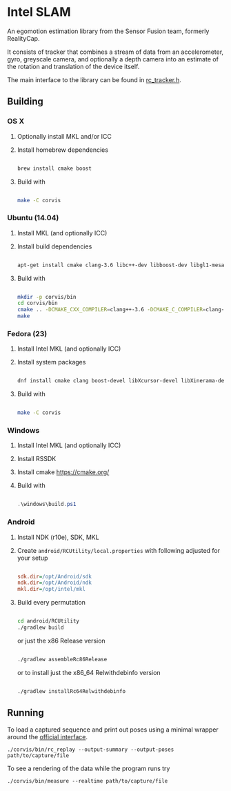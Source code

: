 # Intel SLAM

An egomotion estimation library from the Sensor Fusion team, formerly
RealityCap.

It consists of tracker that combines a stream of data from an
accelerometer, gyro, greyscale camera, and optionally a depth camera
into an estimate of the rotation and translation of the device itself.

The main interface to the library can be found in
[rc_tracker.h](corvis/src/filter/rc_tracker.h).

## Building

### OS X


1. Optionally install MKL and/or ICC
2. Install homebrew dependencies

    ```sh

    brew install cmake boost

    ```

3. Build with

    ```sh

    make -C corvis

    ```

### Ubuntu (14.04)

1. Install MKL (and optionally ICC)
2. Install build dependencies

    ```sh

    apt-get install cmake clang-3.6 libc++-dev libboost-dev libgl1-mesa-dev libxcursor-dev libxinerama-dev libxrender-dev libxrandr-dev

    ```

3. Build with

    ```sh

    mkdir -p corvis/bin
    cd corvis/bin
    cmake .. -DCMAKE_CXX_COMPILER=clang++-3.6 -DCMAKE_C_COMPILER=clang-3.6
    make

    ```

### Fedora (23)

1. Install Intel MKL (and optionally ICC)
2. Install system packages

    ```sh

    dnf install cmake clang boost-devel libXcursor-devel libXinerama-devel libXrender-devel libXrandr-devel

    ```

3. Build with

    ```sh

    make -C corvis

    ```

### Windows

1. Install Intel MKL (and optionally ICC)
2. Install RSSDK
3. Install cmake https://cmake.org/
4. Build with

    ```powershell

    .\windows\build.ps1

    ```

### Android

1. Install NDK (r10e), SDK, MKL
2. Create `android/RCUtility/local.properties` with following adjusted for your setup

    ```ini

    sdk.dir=/opt/Android/sdk
    ndk.dir=/opt/Android/ndk
    mkl.dir=/opt/intel/mkl

    ```

3. Build every permutation

    ```sh

    cd android/RCUtility
    ./gradlew build

    ```

    or just the x86 Release version

    ```sh

    ./gradlew assembleRc86Release

    ```

    or to install just the x86_64 Relwithdebinfo version

    ```sh

    ./gradlew installRc64Relwithdebinfo

    ```

## Running

To load a captured sequence and print out poses using a minimal
wrapper around the [official interface](corvis/src/filter/rc_tracker.h).

    ./corvis/bin/rc_replay --output-summary --output-poses path/to/capture/file

To see a rendering of the data while the program runs try

    ./corvis/bin/measure --realtime path/to/capture/file
